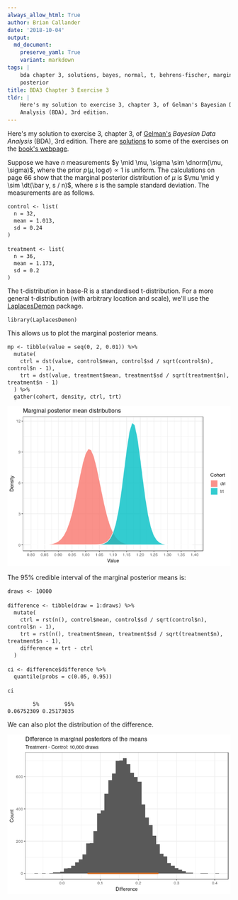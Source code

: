 ```yaml
---
always_allow_html: True
author: Brian Callander
date: '2018-10-04'
output:
  md_document:
    preserve_yaml: True
    variant: markdown
tags: |
    bda chapter 3, solutions, bayes, normal, t, behrens-fischer, marginal
    posterior
title: BDA3 Chapter 3 Exercise 3
tldr: |
    Here's my solution to exercise 3, chapter 3, of Gelman's Bayesian Data
    Analysis (BDA), 3rd edition.
---
```


Here's my solution to exercise 3, chapter 3, of
[Gelman's](https://andrewgelman.com/) *Bayesian Data Analysis* (BDA),
3rd edition. There are
[solutions](http://www.stat.columbia.edu/~gelman/book/solutions.pdf) to
some of the exercises on the [book's
webpage](http://www.stat.columbia.edu/~gelman/book/).

<!--more-->
<div style="display:none">

$\DeclareMathOperator{\dbinomial}{Binomial}  \DeclareMathOperator{\dbern}{Bernoulli}  \DeclareMathOperator{\dpois}{Poisson}  \DeclareMathOperator{\dnorm}{Normal}  \DeclareMathOperator{\dt}{t}  \DeclareMathOperator{\dcauchy}{Cauchy}  \DeclareMathOperator{\dexponential}{Exp}  \DeclareMathOperator{\dgamma}{Gamma}  \DeclareMathOperator{\dinvgamma}{InvGamma}  \DeclareMathOperator{\invlogit}{InvLogit}  \DeclareMathOperator{\logit}{Logit}  \DeclareMathOperator{\ddirichlet}{Dirichlet}  \DeclareMathOperator{\dbeta}{Beta}$

</div>

Suppose we have $n$ measurements
$y \mid \mu, \sigma \sim \dnorm(\mu, \sigma)$, where the prior
$p(\mu, \log \sigma) \propto 1$ is uniform. The calculations on page 66
show that the marginal posterior distribution of $\mu$ is
$\mu \mid y \sim \dt(\bar y, s / n)$, where $s$ is the sample standard
deviation. The measurements are as follows.

``` {.r}
control <- list(
  n = 32,
  mean = 1.013,
  sd = 0.24
)

treatment <- list(
  n = 36,
  mean = 1.173,
  sd = 0.2
)
```

The t-distribution in base-R is a standardised t-distribution. For a
more general t-distribution (with arbitrary location and scale), we'll
use the
[LaplacesDemon](https://www.rdocumentation.org/packages/LaplacesDemon/versions/16.1.1)
package.

``` {.r}
library(LaplacesDemon)
```

This allows us to plot the marginal posterior means.

``` {.r}
mp <- tibble(value = seq(0, 2, 0.01)) %>% 
  mutate(
    ctrl = dst(value, control$mean, control$sd / sqrt(control$n), control$n - 1),
    trt = dst(value, treatment$mean, treatment$sd / sqrt(treatment$n), treatment$n - 1)
  ) %>% 
  gather(cohort, density, ctrl, trt) 
```

![](chapter_03_exercise_03_files/figure-markdown/mp_plot-1.png)

The 95% credible interval of the marginal posterior means is:

``` {.r}
draws <- 10000

difference <- tibble(draw = 1:draws) %>% 
  mutate(
    ctrl = rst(n(), control$mean, control$sd / sqrt(control$n), control$n - 1),
    trt = rst(n(), treatment$mean, treatment$sd / sqrt(treatment$n), treatment$n - 1),
    difference = trt - ctrl
  ) 

ci <- difference$difference %>% 
  quantile(probs = c(0.05, 0.95)) 

ci
```

            5%        95% 
    0.06752309 0.25173035 

We can also plot the distribution of the difference.

![](chapter_03_exercise_03_files/figure-markdown/diffs_plot-1.png)
